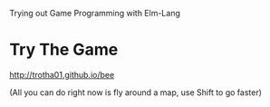 Trying out Game Programming with Elm-Lang

# Try The Game
http://trotha01.github.io/bee

(All you can do right now is fly around a map, use Shift to go faster)
